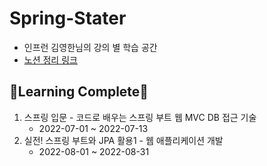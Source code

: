 # Spring-Stater
- 인프런 김영한님의 강의 별 학습 공간
- [노션 정리 링크](https://leeward-opossum-93c.notion.site/4069f235948b4e00939d2de2356ca6c0?v=3fdc718468ff4acc9bb054bcfed265fe)
## 🎊Learning Complete🎉
1. 스프링 입문 - 코드로 배우는 스프링 부트 웹 MVC DB 접근 기술
    - 2022-07-01 ~ 2022-07-13
2. 실전! 스프링 부트와 JPA 활용1 - 웹 애플리케이션 개발
    - 2022-08-01 ~ 2022-08-31

